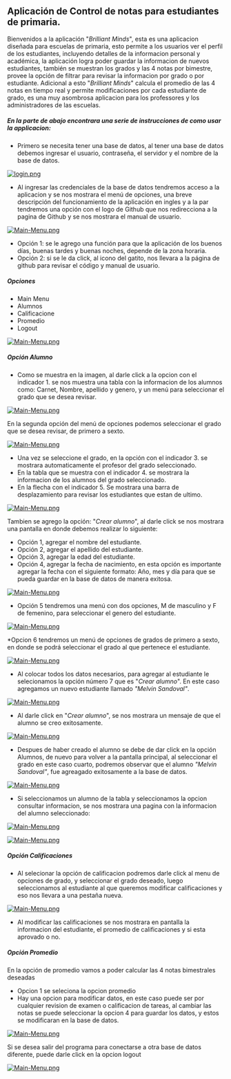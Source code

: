 ## Aplicación de Control de notas para estudiantes de primaria.

Bienvenidos a la aplicación "*Brilliant Minds*", esta es una aplicacion diseñada para escuelas de primaria, esto permite a los usuarios ver el perfil de los estudiantes, incluyendo detalles de la informacion personal y académica, la aplicación logra poder guardar la informacion de nuevos estudiantes, también se muestran los grados y las 4 notas por bimestre, provee la opción de filtrar para revisar la informacion por grado o por estudiante. Adicional a esto "*Brilliant Minds*" calcula el promedio de las 4 notas en tiempo real y permite modificaciones por cada estudiante de grado, es una muy asombrosa aplicacion para los professores y los administradores de las escuelas. 

##### En la parte de abajo encontrara una serie de instrucciones de como usar la applicacion:

* Primero se necesita tener una base de datos, al tener una base de datos debemos ingresar el usuario, contraseña, el servidor y el nombre de la base de datos. 

[![login.png](https://i.postimg.cc/h4pNJCpt/login.png)](https://postimg.cc/PNvS9Qgg)

* Al ingresar las credenciales de la base de datos tendremos acceso a la aplicacion y se nos mostrara el menú de opciones, una breve descripción del funcionamiento de la aplicación en ingles y a la par tendremos una opción con el logo de Github que nos redirecciona a la pagina de Github y se nos mostrara el manual de usuario. 

[![Main-Menu.png](https://i.postimg.cc/g0BXnjGN/Main-Menu.png)](https://postimg.cc/R3KVYM6H)

* Opción 1: se le agrego una función para que la aplicación de los buenos días, buenas tardes y buenas noches, depende de la zona horaria. 
* Opción 2: si se le da click, al icono del gatito, nos llevara a la página de github para revisar el código y manual de usuario. 

##### Opciones 
* Main Menu
* Alumnos
* Calificacione
* Promedio
* Logout

[![Main-Menu.png](https://i.postimg.cc/Y0Tzg8kD/Main-Menu.png)](https://postimg.cc/fSjdQcVY)
##### Opción Alumno
* Como se muestra en la imagen, al darle click a la opcion con el indicador 1. se nos muestra una tabla con la informacion de los alumnos como: Carnet, Nombre, apellido y genero, y un menú para seleccionar el grado que se desea revisar. 

[![Main-Menu.png](https://i.postimg.cc/x83DssT8/Main-Menu.png)](https://postimg.cc/QKCyCJ7Z)

En la segunda opción del menú de opciones podemos seleccionar el grado que se desea revisar, de primero a sexto.

[![Main-Menu.png](https://i.postimg.cc/9XLvfgNm/Main-Menu.png)](https://postimg.cc/w3sWf2pZ)

* Una vez se seleccione el grado, en la opción con el indicador 3. se mostrara automaticamente el profesor del grado seleccionado. 
* En la tabla que se muestra con el indicador 4. se mostrara la informacion de los alumnos del grado seleccionado.
* En la flecha con el indicador 5. Se mostrara una barra de desplazamiento para revisar los estudiantes que estan de ultimo. 

[![Main-Menu.png](https://i.postimg.cc/pTtGL4jd/Main-Menu.png)](https://postimg.cc/HJB4SSBG)

Tambien se agrego la opción: "*Crear alumno*", al darle click se nos mostrara una pantalla en donde debemos realizar lo siguiente:
* Opción 1, agregar el nombre del estudiante.
* Opción 2, agregar el apellido del estudiante.
* Opción 3, agregar la edad del estudiante.
* Opción 4, agregar la fecha de nacimiento, en esta opción es importante agregar la fecha con el siguiente formato: Año, mes y día para que se pueda guardar en la base de datos de manera exitosa.

[![Main-Menu.png](https://i.postimg.cc/0QgbzRPh/Main-Menu.png)](https://postimg.cc/bGTz55GR)

 * Opción 5 tendremos una menú con dos opciones, M de masculino y F de femenino, para seleccionar el genero del estudiante. 
 
[![Main-Menu.png](https://i.postimg.cc/SKKcqpD4/Main-Menu.png)](https://postimg.cc/0zLzdFTX)

*Opcion 6 tendremos un menú de opciones de grados de primero a sexto, en donde se podrá seleccionar el grado al que pertenece el estudiante.

[![Main-Menu.png](https://i.postimg.cc/8kry6hDv/Main-Menu.png)](https://postimg.cc/14scxV8R)

* Al colocar todos los datos necesarios, para agregar al estudiante le selecionamos la opción número 7 que es "*Crear alumno*". En este caso agregamos un nuevo estudiante llamado *"Melvin Sandoval"*.

[![Main-Menu.png](https://i.postimg.cc/kgt1xKWz/Main-Menu.png)](https://postimg.cc/DSnPhWjP)

* Al darle click en "*Crear alumno*", se nos mostrara un mensaje de que el alumno se creo exitosamente.

[![Main-Menu.png](https://i.postimg.cc/htcvxWzd/Main-Menu.png)](https://postimg.cc/dLNJPf9s)

* Despues de haber creado el alumno se debe de dar click en la opción Alumnos, de nuevo para volver a la pantalla principal, al seleccionar el grado en este caso cuarto, podremos observar que el alumno *"Melvin Sandoval"*, fue agreagado exitosamente a la base de datos. 

[![Main-Menu.png](https://i.postimg.cc/SKyJC0PP/Main-Menu.png)](https://postimg.cc/18jm1ds0)

* Si seleccionamos un alumno de la tabla y seleccionamos la opcion consultar informacion, se nos mostrara una pagina con la informacion del alumno seleccionado:

[![Main-Menu.png](https://i.postimg.cc/x83sjxsM/Main-Menu.png)](https://postimg.cc/m1h38wWg)

[![Main-Menu.png](https://i.postimg.cc/DyYNSDvP/Main-Menu.png)](https://postimg.cc/HVXzK67r)

##### Opción Calificaciones

* Al selecionar la opción de calificacion podremos darle click al menu de opciones de grado, y seleccionar el grado deseado, luego seleccionamos al estudiante al que queremos modificar calificaciones y eso nos llevara a una pestaña nueva.

[![Main-Menu.png](https://i.postimg.cc/SNFWKf8t/Main-Menu.png)](https://postimg.cc/Jtxy6Jpb)

* Al modificar las calificaciones se nos mostrara en pantalla la informacion del estudiante, el promedio de calificaciones y si esta aprovado o no.

##### Opción Promedio

En la opción de promedio vamos a poder calcular las 4 notas bimestrales deseadas
* Opcion 1 se seleciona la opcion promedio
* Hay una opcion para modificar datos, en este caso puede ser por cualquier revision de examen o calificacion de tareas, al cambiar las notas se puede seleccionar la opcion 4 para guardar los datos, y estos se modificaran en la base de datos. 

[![Main-Menu.png](https://i.postimg.cc/7Y5kYHKY/Main-Menu.png)](https://postimg.cc/WhcK5vRQ)

Si se desea salir del programa para conectarse a otra base de datos diferente, puede darle click en la opcion logout

[![Main-Menu.png](https://i.postimg.cc/FsgZ23QM/Main-Menu.png)](https://postimg.cc/crCw3KCh)

